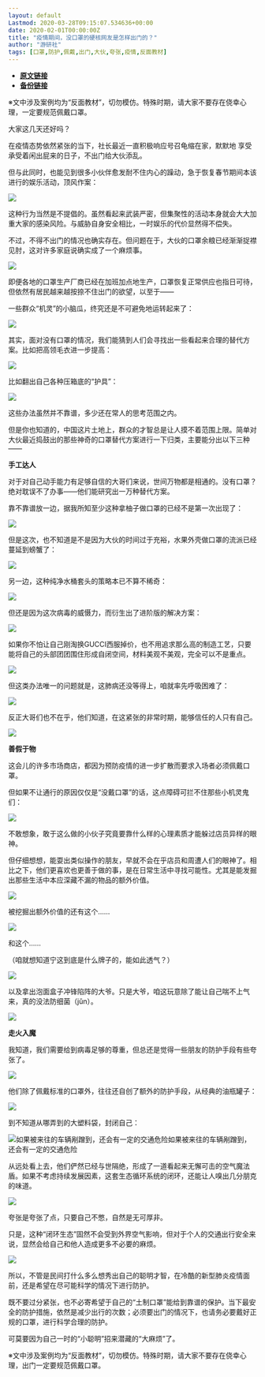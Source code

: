 ```yaml
---
layout: default
Lastmod: 2020-03-28T09:15:07.534636+00:00
date: 2020-02-01T00:00:00Z
title: "疫情期间，没口罩的硬核网友是怎样出门的？"
author: "游研社"
tags: [口罩,防护,佩戴,出门,大伙,夸张,疫情,反面教材]
---
```


* [**原文链接**](https://www.yystv.cn/p/6142)
* [**备份链接**](http://archive.ph/X77Mh)


※文中涉及案例均为“反面教材”，切勿模仿。特殊时期，请大家不要存在侥幸心理，一定要规范佩戴口罩。

大家这几天还好吗？

在疫情态势依然紧张的当下，社长最近一直积极响应号召龟缩在家，默默地 享受 承受着闲出屁来的日子，不出门给大伙添乱。

但与此同时，也能见到很多小伙伴愈发耐不住内心的躁动，急于恢复春节期间本该进行的娱乐活动，顶风作案：

![](/images/post/34260abfadc75cdbe204aa6f6ae3ae68.jpg_mw680water)

这种行为当然是不提倡的。虽然看起来武装严密，但集聚性的活动本身就会大大加重大家的感染风险。与威胁自身安全相比，一时娱乐的代价显然得不偿失。

不过，不得不出门的情况也确实存在。但问题在于，大伙的口罩余粮已经渐渐捉襟见肘，这对许多家庭说确实成了一个麻烦事。

![](/images/post/817c6e51cbbb106e9acf3252e13fd7d8.jpeg_mw680water)

即便各地的口罩生产厂商已经在加班加点地生产，口罩恢复正常供应也指日可待，但依然有居民越来越按捺不住出门的欲望，以至于——

一些群众“机灵”的小脑瓜，终究还是不可避免地运转起来了：

![](/images/post/3dbe8c26a7f97b5d18e76a23e6d1ad3d.jpeg_mw680water)

其实，面对没有口罩的情况，我们能猜到人们会寻找出一些看起来合理的替代方案。比如把高领毛衣进一步提高：

![](/images/post/4d9602bd89783c491242e015d43b19ce.jpeg_mw680water)

比如翻出自己各种压箱底的“护具”：

![](/images/post/f93a97b2f130434590e2bb263c431445.jpeg_mw680water)

这些办法虽然并不靠谱，多少还在常人的思考范围之内。

但是你也知道的，中国这片土地上，群众的才智总是让人摸不着范围上限。简单对大伙最近捣鼓出的那些神奇的口罩替代方案进行一下归类，主要能分出以下三种——

  

**手工达人**

对于对自己动手能力有足够自信的大哥们来说，世间万物都是相通的。没有口罩？绝对耽误不了办事——他们能研究出一万种替代方案。

靠不靠谱放一边，据我所知至少这种拿柚子做口罩的已经不是第一次出现了：

![](/images/post/9e62cbbdbcf572f4297fe58a8a0f87e2.jpeg_mw680water)

但是这次，也不知道是不是因为大伙的时间过于充裕，水果外壳做口罩的流派已经蔓延到螃蟹了：

![](/images/post/19b8afbcd202ad8293d504f7f74e0815.jpeg_mw680water)

另一边，这种纯净水桶套头的策略本已不算不稀奇：

![](/images/post/c0d8fea1301e166c14928aa79edd63f8.jpeg_mw680water)

但还是因为这次病毒的威慑力，而衍生出了进阶版的解决方案：

![](/images/post/7dde6c732524799613ae31badd33123c.jpeg_mw680water)

如果你不怕让自己刚淘换GUCCI西服掉价，也不用追求那么高的制造工艺，只要能将自己的头部团团围住形成自闭空间，材料美观不美观，完全可以不是重点。

![](/images/post/796c92a664b6726b98a944410dd83591.jpeg_mw680water)

但这类办法唯一的问题就是，这肺病还没等得上，咱就率先呼吸困难了：

![](/images/post/0160a31aff320ad1b797e6084416bf32.jpeg_mw680water)

反正大哥们也不在乎，他们知道，在这紧张的非常时期，能够信任的人只有自己。

![](/images/post/d13b44c8ac0da654db51f95afffb5f9e.jpeg_mw680water)

  

**善假于物**

这会儿的许多市场商店，都因为预防疫情的进一步扩散而要求入场者必须佩戴口罩。

但如果不让通行的原因仅仅是“没戴口罩”的话，这点障碍可拦不住那些小机灵鬼们：

![](/images/post/d63d680c87b8d1c275aed8fe6610c1d4.jpeg_mw680water)

不敢想象，敢于这么做的小伙子究竟要靠什么样的心理素质才能躲过店员异样的眼神。

但仔细想想，能耍出类似操作的朋友，早就不会在乎店员和周遭人们的眼神了。相比之下，他们更喜欢也更善于做的事，是在日常生活中寻找可能性。尤其是能发掘出那些生活中本应深藏不漏的物品的额外价值。

![](/images/post/afcc74e7fb748f580551bbf6abf1614a.jpeg_mw680water)

被挖掘出额外价值的还有这个……

![](/images/post/b7caf9ff1d7d7ca324f0aab563040b8e.jpeg_mw680water)

和这个……

（咱就想知道宁这到底是什么牌子的，能如此透气？）

![](/images/post/c3a71c9a5bc2dbfb2247ab834815d064.jpeg_mw680water)

以及拿出泡面盒子冲锋陷阵的大爷。只是大爷，咱这玩意除了能让自己喘不上气来，真的没法防细菌（jǔn）。

![](/images/post/0208cd2452f4318b5b84e3b183710b92.jpeg_mw680water)

**走火入魔**

我知道，我们需要给到病毒足够的尊重，但总还是觉得一些朋友的防护手段有些夸张了。

![](/images/post/280245ef68ce95ffcac1016b1558d939.jpeg_mw680water)

他们除了佩戴标准的口罩外，往往还自创了额外的防护手段，从经典的油瓶罐子：

![](/images/post/142d323b1d2b1255d1fdfe12cdf90f88.jpeg_mw680water)

到不知道从哪弄到的大塑料袋，封闭自己：

![如果被来往的车辆剐蹭到，还会有一定的交通危险](/images/post/396731bfc9e937875cb8e38cd2f59048.jpeg_mw680water)如果被来往的车辆剐蹭到，还会有一定的交通危险

从远处看上去，他们俨然已经与世隔绝，形成了一道看起来无懈可击的空气魔法盾。如果不考虑持续发展因素，这套生态循环系统的闭环，还能让人嗅出几分朋克的味道。

![](/images/post/8fa5fa26302f4fbaafd279c5f640f170.jpeg_mw680water)

夸张是夸张了点，只要自己不憋，自然是无可厚非。

只是，这种“闭环生态”固然不会受到外界空气影响，但对于个人的交通出行安全来说，显然会给自己和他人造成更多不必要的麻烦。

![](/images/post/a93e98e977fe57fd459a58acd568d97b.gif_mw680)

所以，不管是民间打什么多么想秀出自己的聪明才智，在冷酷的新型肺炎疫情面前，还是希望在尽可能科学的情况下进行防护。

既不要过分紧张，也不必寄希望于自己的“土制口罩”能给到靠谱的保护。当下最安全的防护措施，依然是减少出行的次数；必须要出门的情况下，也请务必要戴好正规的口罩，进行科学合理的防护。

可莫要因为自己一时的“小聪明”招来潜藏的“大麻烦”了。

※文中涉及案例均为“反面教材”，切勿模仿。特殊时期，请大家不要存在侥幸心理，出门一定要规范佩戴口罩。

